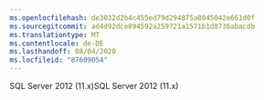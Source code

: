 ```yaml
---
ms.openlocfilehash: de3032d2b4c455ed79d294875a8045042e661d0f
ms.sourcegitcommit: ad4d92dce894592a259721a1571b1d8736abacdb
ms.translationtype: MT
ms.contentlocale: de-DE
ms.lasthandoff: 08/04/2020
ms.locfileid: "87609054"
---
```

 <span data-ttu-id="edb9d-101">SQL Server 2012 (11.x)</span><span class="sxs-lookup"><span data-stu-id="edb9d-101">SQL Server 2012 (11.x)</span></span> 